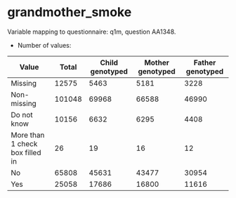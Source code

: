 # grandmother_smoke
Variable mapping to questionnaire: q1m, question AA1348.
- Number of values:

| Value | Total | Child genotyped | Mother genotyped | Father genotyped |
| ----- | ----- | --------------- | ---------------- | ---------------- |
| Missing | 12575 | 5463 | 5181 | 3228 |
| Non-missing | 101048 | 69968 | 66588 | 46990 |
| Do not know | 10156 | 6632 | 6295 |4408 |
| More than 1 check box filled in | 26 | 19 | 16 |12 |
| No | 65808 | 45631 | 43477 |30954 |
| Yes | 25058 | 17686 | 16800 |11616 |



